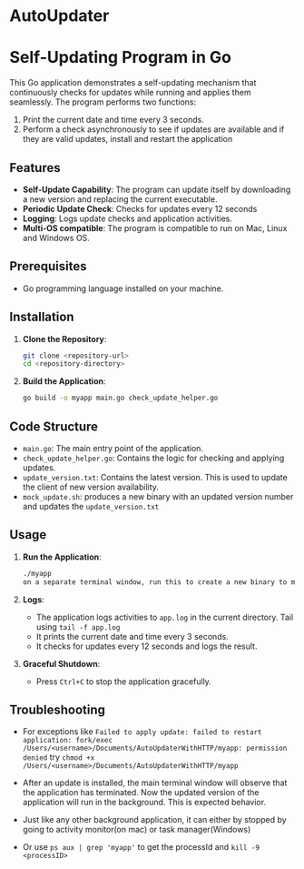 # AutoUpdater

# Self-Updating Program in Go

This Go application demonstrates a self-updating mechanism that continuously checks for updates while running and applies them seamlessly. The program performs two functions:
 1. Print the current date and time every 3 seconds.
 2. Perform a check asynchronously to see if updates are available and if they are valid updates, install and restart the application


## Features

- **Self-Update Capability**: The program can update itself by downloading a new version and replacing the current executable.
- **Periodic Update Check**: Checks for updates every 12 seconds
- **Logging**: Logs update checks and application activities.
- **Multi-OS compatible**: The program is compatible to run on Mac, Linux and Windows OS.

## Prerequisites

- Go programming language installed on your machine.

## Installation

1. **Clone the Repository**:
    ```sh
    git clone <repository-url>
    cd <repository-directory>
    ```

2. **Build the Application**:
    ```sh
    go build -o myapp main.go check_update_helper.go
    ```

## Code Structure

- `main.go`: The main entry point of the application.
- `check_update_helper.go`: Contains the logic for checking and applying updates.
- `update_version.txt`: Contains the latest version. This is used to update the client of new version availability.
- `mock_update.sh`: produces a new binary with an updated version number and updates the `update_version.txt`

## Usage

1. **Run the Application**:
    ```sh
    ./myapp
    on a separate terminal window, run this to create a new binary to mock an update : . ./mock_update.sh
    ```

2. **Logs**:
    - The application logs activities to `app.log` in the current directory. Tail using `tail -f app.log`
    - It prints the current date and time every 3 seconds.
    - It checks for updates every 12 seconds and logs the result.

3. **Graceful Shutdown**:
    - Press `Ctrl+C` to stop the application gracefully.


## Troubleshooting

- For exceptions like `Failed to apply update: failed to restart application: fork/exec /Users/<username>/Documents/AutoUpdaterWithHTTP/myapp: permission denied` try `chmod +x /Users/<username>/Documents/AutoUpdaterWithHTTP/myapp`

- After an update is installed, the main terminal window will observe that the application has terminated. Now the updated version of the application will run in the background. This is expected behavior. 
 - Just like any other background application, it can either by stopped by going to activity monitor(on mac) or task manager(Windows)
 - Or use `ps aux | grep 'myapp'` to get the processId and `kill -9 <processID>`
